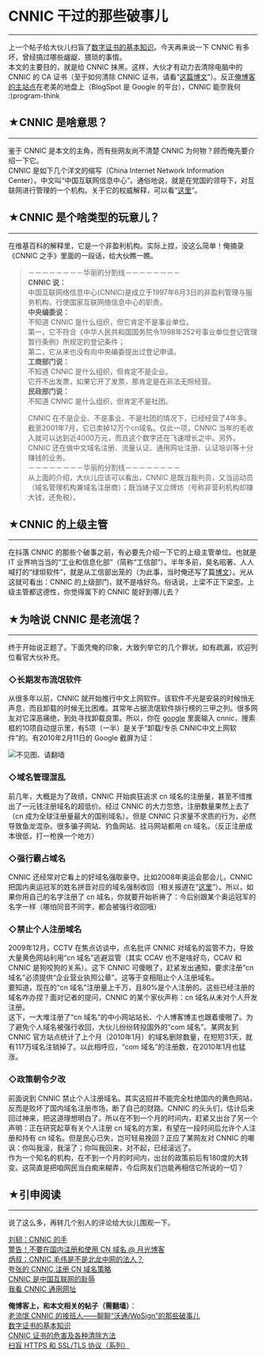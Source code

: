 # CNNIC 干过的那些破事儿 

-----

 上一个帖子给大伙儿扫盲了[数字证书的基本知识](https://program-think.blogspot.com/2010/02/introduce-digital-certificate-and-ca.html)。今天再来说一下 CNNIC 有多坏，曾经搞过哪些龌龊、猥琐的事情。  
 本文的主要目的，就是给 CNNIC 抹黑。这样，大伙才有动力去清除电脑中的 CNNIC 的 CA 证书（至于如何清除 CNNIC 证书，请看“[这篇博文](https://program-think.blogspot.com/2010/02/remove-cnnic-cert.html)”）。反正[俺博客的主站点](https://program-think.blogspot.com/)在老美的地盘上（BlogSpot 是 Google 的平台），CNNIC 能奈我何 :)program-think  
   
   
 ## ★CNNIC 是啥意思？
------------

  
 鉴于 CNNIC 是本文的主角，而有些网友尚不清楚 CNNIC 为何物？顾而俺先要介绍一下它。  
 CNNIC 是如下几个洋文的缩写（China Internet Network Information Center）。中文叫“中国互联网信息中心”。通俗地说，就是在党国的领导下，对互联网进行管理的一个机构。关于它的权威解释，可以看“[这里](https://zh.wikipedia.org/wiki/%E4%B8%AD%E5%9C%8B%E4%BA%92%E8%81%AF%E7%B6%B2%E7%B5%A1%E4%BF%A1%E6%81%AF%E4%B8%AD%E5%BF%83)”。  
   
   
 ## ★CNNIC 是个啥类型的玩意儿？
-----------------

  
 在维基百科的解释里，它是一个非盈利机构。实际上捏，没这么简单！俺摘录《CNNIC 之手》里面的一段话，给大伙瞧一瞧。  
   
 
> －－－－－－－－华丽的分割线－－－－－－－－  
>  **CNNIC 说：**  
>  中国互联网络信息中心(CNNIC)是成立于1997年6月3日的非盈利管理与服务机构，行使国家互联网络信息中心的职责。  
>  **中央编委说：**  
>  不知道 CNNIC 是什么组织，但它肯定不是事业单位。  
>  第一，它不符合《中华人民共和国国务院令1998年252号事业单位登记管理暂行条例》所规定的登记条件；  
>  第二，它从来也没有向中央编委提出过登记申请。  
>  **工商部门说：**  
>  不知道 CNNIC 是什么组织，但肯定不是企业。  
>  它开不出发票，如果它开了发票，那肯定是在非法无照经营。  
>  **民政部门说：**  
>  不知道 CNNIC 是什么组织，但肯定不是社团。  
>    
>  CNNIC 在不是企业、不是事业、不是社团的情况下，已经经营了4年多。截至2001年7月，它已卖掉12万个cn域名。仅此一项，CNNIC 当年的毛收入就可以达到近4000万元，而且这个数字还在飞速增长之中。另外，CNNIC 还在做中文域名注册、流量认证、通用网址注册、认证培训等十分赚钱的业务。  
>  －－－－－－－－华丽的分割线－－－－－－－－  
 从上面的介绍，大伙儿应该可以看出，CNNIC 是既当裁判员，又当运动员（域名管理机构兼域名注册商）；既当婊子又立牌坊（号称非营利机构却赚大钱，还免税）。  
   
   
 ## ★CNNIC 的上级主管
------------

  
 在抖落 CNNIC 的那些个破事之前，有必要先介绍一下它的上级主管单位。也就是 IT 业界响当当的“工业和信息化部”（简称“工信部”）。半年多前，臭名昭著、人人喊打的“绿垻软件”，就是从工信部出笼的（为此事，当时俺还写了篇[博文](https://program-think.blogspot.com/2009/06/writing-something-with-polity.html)）。光从这就可看出：CNNIC 的上级部门，就不是啥好鸟。俗话说，上梁不正下梁歪。上级主管都这德性，你觉得属下的 CNNIC 能好到哪儿去？  
   
   
 ## ★为啥说 CNNIC 是老流氓？
----------------

  
 终于开始说正题了。下面凭俺的印象，大致列举它的几个罪状。如有疏漏，欢迎列位看官大伙补充。  
   
 ### ◇长期发布流氓软件

  
 从很多年以前，CNNIC 就开始推行中文上网软件。该软件不光是安装的时候悄无声息，而且卸载的时候无比困难。其常年占据流氓软件排行榜的三甲之列。很多网友对它深恶痛绝，到处寻找卸载良策。所以，你在 [google](http://www.google.cn/) 里面输入 cnnic，搜索框的10项自动提示里，有5项（一半）是关于“卸载/专杀 CNNIC中文上网软件”的。有2010年2月11日的 Google 截屏为证：  
   
 ![不见图、请翻墙](https://lh3.googleusercontent.com/IL0wTvQcfU1xjKPlovIJlm6IIQucV7US-jHf11r-1EqESuUD1AAii-Pb__DjXz7m_PXlyoJghBq8ItYeyp3Jvp36d6e5-TYq6Q3OTaDZ5zJCCUkbq3o1eD_--YKSb-OE89eDq9tO)  
 ### ◇域名管理混乱

  
 前几年，大概是为了政绩，CNNIC 开始疯狂追求 cn 域名的注册量，甚至不惜推出了一元钱注册域名的超低价。经过 CNNIC 的大力忽悠，注册数量果然上去了（cn 成为全球注册量最大的国别域名）。但是 CNNIC 只求量不求质的行为，必然导致鱼龙混杂。很多骗子网站、钓鱼网站、挂马网站都用 cn 域名。（反正注册成本很低，打一枪换一个地方）  
   
 ### ◇强行霸占域名

  
 CNNIC 还经常对它看上的好域名强取豪夺。比如2008年奥运会那会儿，CNNIC 把国内奥运冠军的姓名拼音对应的域名强制收回（相关报道在“[这里](http://www.cnbeta.com/articles/62209.htm)”）。所以，如果你用自己的名字注册了 cn 域名，你就要开始祈祷了：今后别跟某个奥运冠军的名字一样（哪怕同音不同字，都会被强行收回哦）  
   
 ### ◇禁止个人注册域名

  
 2009年12月，CCTV 在焦点访谈中，点名批评 CNNIC 对域名的监管不力，导致大量黄色网站利用“cn 域名”逃避监管（其实 CCAV 也不是啥好鸟，CCAV 和 CNNIC 是狗咬狗的关系）。这下 CNNIC 可傻眼了，赶紧发出通知，要求注册“cn 域名”必须提供“企业营业执照公章”。这等于变相阻止个人注册域名。  
 要知道，现在的“cn 域名”注册量上千万，且80%是个人注册的。这些已经注册的域名咋办捏？面对记者的提问，CNNIC 的某个家伙声称：cn 域名从未对个人开发注册。  
 这下，一大堆注册了“cn 域名”的中小网站站长、个人博客博主也跟着傻眼了。为了避免个人域名被强行收回，大伙儿纷纷转投国外的“com 域名”。某网友到 CNNIC 官方站点统计了上个月（2010年1月）的域名删除数量，在短短31天，就有117万域名注销掉了。以此相呼应，“com 域名”的注册数，在2010年1月也猛涨。  
   
 ### ◇政策朝令夕改

  
 前面说到 CNNIC 禁止个人注册域名。其实这招并不能完全杜绝国内的黄色网站，反而是败坏了国内域名注册市场，断了自己的财路。CNNIC 的头头们，估计后来回过神来，把这道理想明白了。所以在不到一个月的时间内，赶紧又出台了另一个声明：正在研究起草有关个人注册 cn 域名的方案，有望在一段时间后允许个人注册和持有 cn 域名。但是民心已失，岂可轻易挽回？正应了某网友对 CNNIC 的嘲讽：你叫我滚，我滚了；你叫我回来，对不起，已经滚远了。  
 作为一个知名的机构，在不到一个月的时间内，出台的政策前后有180度的大转变。这简直是把咱网民当白痴来糊弄，今后网友们岂能再相信它所说的一切？  
   
   
 ## ★引申阅读
-----

  
 说了这么多，再转几个别人的评论给大伙儿围观一下。  
   
 [刘韧：CNNIC 的手](http://home.donews.com/donews/article/5/52629.html)  
 [警告！不要在国内注册和使用 CN 域名 @ 月光博客](http://www.williamlong.info/archives/1654.html)  
 [炳叔：CNNIC 毛伟是不是北龙中网的法人？](http://blog.donews.com/bingshu/archive/2009/11/18/1573192.aspx)  
 [夸张的 CNNIC 注册 CN 域名策略](http://ipv1.blog.sohu.com/139373285.html)  
 [CNNIC 是中国互联网的耻辱](http://www.tianya.cn/publicforum/content/itinfo/85461/1/0/1.shtml)  
 [我看 CNNIC 通用网址](http://home.donews.com/donews/article/7/70226.html)  
   
   
 **俺博客上，和本文相关的帖子（需翻墙）**：  
 [老流氓 CNNIC 的接班人——聊聊“沃通/WoSign”的那些破事儿](https://program-think.blogspot.com/2016/09/About-WoSign.html)  
 [数字证书的基本知识](https://program-think.blogspot.com/2010/02/introduce-digital-certificate-and-ca.html)  
 [CNNIC 证书的危害及各种清除方法](https://program-think.blogspot.com/2010/02/remove-cnnic-cert.html)  
 [扫盲 HTTPS 和 SSL/TLS 协议（系列）](https://program-think.blogspot.com/2014/11/https-ssl-tls-0.html) 
